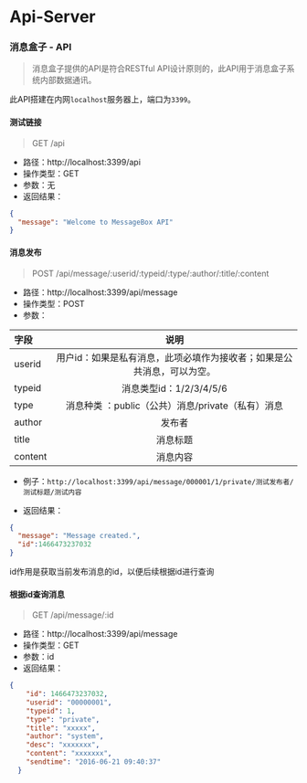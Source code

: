 # Api-Server
### 消息盒子 - API

> 消息盒子提供的API是符合RESTful API设计原则的，此API用于消息盒子系统内部数据通讯。

此API搭建在内网`localhost`服务器上，端口为`3399`。

#### 测试链接

> GET /api

* 路径：http://localhost:3399/api
* 操作类型：GET
* 参数：无
* 返回结果：

```json
{
  "message": "Welcome to MessageBox API"
}
```

#### 消息发布

> POST /api/message/:userid/:typeid/:type/:author/:title/:content

* 路径：http://localhost:3399/api/message
* 操作类型：POST
* 参数：

| 字段       |    说明   |
| :-------- | :--------:|
| userid| 用户id：如果是私有消息，此项必填作为接收者；如果是公共消息，可以为空。 |
| typeid| 消息类型id：1/2/3/4/5/6 |
| type  | 消息种类  ：public（公共）消息/private（私有）消息 |
| author| 发布者 |
| title | 消息标题 |
| content | 消息内容 |

* 例子：`http://localhost:3399/api/message/000001/1/private/测试发布者/测试标题/测试内容`

* 返回结果：

```json
{
  "message": "Message created.",
  "id":1466473237032
}
```
id作用是获取当前发布消息的id，以便后续根据id进行查询

#### 根据id查询消息

> GET /api/message/:id

* 路径：http://localhost:3399/api/message
* 操作类型：GET
* 参数：id
* 返回结果：

```json
{
    "id": 1466473237032,
    "userid": "00000001",
    "typeid": 1,
    "type": "private",
    "title": "xxxxx",
    "author": "system",
    "desc": "xxxxxxx",
    "content": "xxxxxxx",
    "sendtime": "2016-06-21 09:40:37"
  }
```
